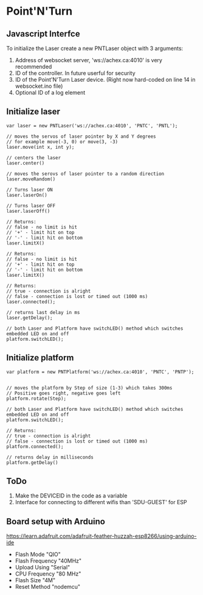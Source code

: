 # Point'N'Turn

## Javascript Interfce

To initialize the Laser create a new PNTLaser object with 3 arguments:

1. Address of websocket server, 'ws://achex.ca:4010' is very recommended
2. ID of the controller. In future userful for security
3. ID of the Point'N'Turn Laser device. (Right now hard-coded on line 14 in websocket.ino file)
4. Optional ID of a log element

## Initialize laser

	var laser = new PNTLaser('ws://achex.ca:4010', 'PNTC', 'PNTL');

	// moves the servos of laser pointer by X and Y degrees
	// for example move(-3, 0) or move(3, -3)
	laser.move(int x, int y);

	// centers the laser
	laser.center()

	// moves the serovs of laser pointer to a random direction
	laser.moveRandom()

	// Turns laser ON
	laser.laserOn()

	// Turns laser OFF
	laser.laserOff()

	// Returns:
	// false - no limit is hit
	// '+' - limit hit on top
	// '-' - limit hit on bottom
	laser.limitX()

	// Returns:
	// false - no limit is hit
	// '+' - limit hit on top
	// '-' - limit hit on bottom
	laser.limitX()

	// Returns:
	// true - connection is alright
	// false - connection is lost or timed out (1000 ms)
	laser.connected();

	// returns last delay in ms
	laser.getDelay();

	// both Laser and Platform have switchLED() method which switches embedded LED on and off
	platform.switchLED();

## Initialize platform


	var platform = new PNTPlatform('ws://achex.ca:4010', 'PNTC', 'PNTP');


	// moves the platform by Step of size (1-3) which takes 300ms
	// Positive goes right, negative goes left
	platform.rotate(Step);

	// both Laser and Platform have switchLED() method which switches embedded LED on and off
	platform.switchLED();

	// Returns:
	// true - connection is alright
	// false - connection is lost or timed out (1000 ms)
	platform.connected();

	// returns delay in milliseconds
	platform.getDelay()

	
## ToDo

1. Make the DEVICEID in the code as a variable
2. Interface for connecting to different wifis than 'SDU-GUEST' for ESP

## Board setup with Arduino
https://learn.adafruit.com/adafruit-feather-huzzah-esp8266/using-arduino-ide

- Flash Mode "QIO"
- Flash Frequency "40MHz"
- Upload Using "Serial"
- CPU Frequency "80 MHz"
- Flash Size "4M"
- Reset Method "nodemcu"
